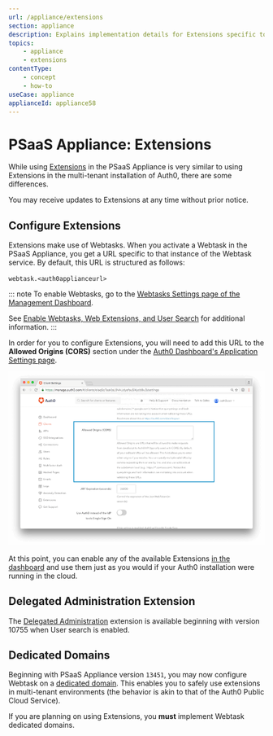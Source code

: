 ```yaml
---
url: /appliance/extensions
section: appliance
description: Explains implementation details for Extensions specific to the PSaaS Appliance.
topics:
    - appliance
    - extensions
contentType: 
    - concept
    - how-to
useCase: appliance
applianceId: appliance58
---
```


# PSaaS Appliance: Extensions

While using [Extensions](/extensions) in the PSaaS Appliance is very similar to using Extensions in the multi-tenant installation of Auth0, there are some differences.

You may receive updates to Extensions at any time without prior notice.

## Configure Extensions

Extensions make use of Webtasks. When you activate a Webtask in the PSaaS Appliance, you get a URL specific to that instance of the Webtask service. By default, this URL is structured as follows:

`webtask.<auth0applianceurl>`

::: note
To enable Webtasks, go to the [Webtasks Settings page of the Management Dashboard](${manage_url}/#/account/webtasks).

See [Enable Webtasks, Web Extensions, and User Search](/appliance/infrastructure/extensions) for additional information.
:::

In order for you to configure Extensions, you will need to add this URL to the **Allowed Origins (CORS)** section under the [Auth0 Dashboard's Application Settings page](${manage_url}/#/applications).

![Allowed Origins Section of Application Settings](/media/articles/appliance/allowed-origins.png)

At this point, you can enable any of the available Extensions [in the dashboard](${manage_url}/#/extensions) and use them just as you would if your Auth0 installation were running in the cloud.

## Delegated Administration Extension

The [Delegated Administration](/extensions/delegated-admin) extension is available beginning with version 10755 when User search is enabled.

## Dedicated Domains

Beginning with PSaaS Appliance version `13451`, you may now configure Webtask on a [dedicated domain](/appliance/webtasks/dedicated-domains). This enables you to safely use extensions in multi-tenant environments (the behavior is akin to that of the Auth0 Public Cloud Service).

If you are planning on using Extensions, you **must** implement Webtask dedicated domains.
